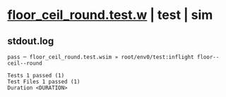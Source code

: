 # [floor_ceil_round.test.w](../../../../../../examples/tests/sdk_tests/math/floor_ceil_round.test.w) | test | sim

## stdout.log
```log
pass ─ floor_ceil_round.test.wsim » root/env0/test:inflight floor--ceil--round
 
Tests 1 passed (1)
Test Files 1 passed (1)
Duration <DURATION>
```

